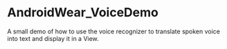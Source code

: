 # AndroidWear_VoiceDemo

A small demo of how to use the voice recognizer to translate spoken voice into text and display it in a View.
